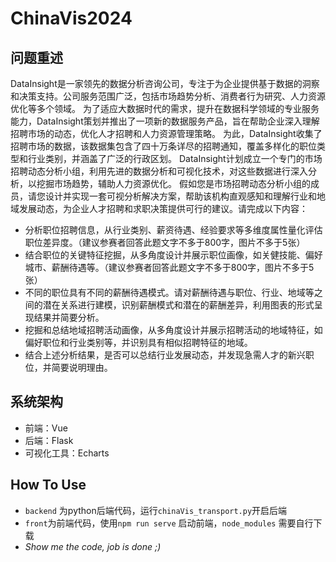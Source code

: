 # ChinaVis2024
## 问题重述
DataInsight是一家领先的数据分析咨询公司，专注于为企业提供基于数据的洞察和决策支持。公司服务范围广泛，包括市场趋势分析、消费者行为研究、人力资源优化等多个领域。 为了适应大数据时代的需求，提升在数据科学领域的专业服务能力，DataInsight策划并推出了一项新的数据服务产品，旨在帮助企业深入理解招聘市场的动态，优化人才招聘和人力资源管理策略。 为此，DataInsight收集了招聘市场的数据，该数据集包含了四十万条详尽的招聘通知，覆盖多样化的职位类型和行业类别，并涵盖了广泛的行政区划。 DataInsight计划成立一个专门的市场招聘动态分析小组，利用先进的数据分析和可视化技术，对这些数据进行深入分析，以挖掘市场趋势，辅助人力资源优化。 假如您是市场招聘动态分析小组的成员，请您设计并实现一套可视分析解决方案，帮助该机构直观感知和理解行业和地域发展动态，为企业人才招聘和求职决策提供可行的建议。请完成以下内容：

- 分析职位招聘信息，从行业类别、薪资待遇、经验要求等多维度属性量化评估职位差异度。（建议参赛者回答此题文字不多于800字，图片不多于5张）
- 结合职位的关键特征挖掘，从多角度设计并展示职位画像，如关健技能、偏好城市、薪酬待遇等。（建议参赛者回答此题文字不多于800字，图片不多于5张）
- 不同的职位具有不同的薪酬待遇模式。请对薪酬待遇与职位、行业、地域等之间的潜在关系进行建模，识别薪酬模式和潜在的薪酬差异，利用图表的形式呈现结果并简要分析。
- 挖掘和总结地域招聘活动画像，从多角度设计并展示招聘活动的地域特征，如偏好职位和行业类别等，并识别具有相似招聘特征的地域。
- 结合上述分析结果，是否可以总结行业发展动态，并发现急需人才的新兴职位，并简要说明理由。

## 系统架构
- 前端：Vue
- 后端：Flask
- 可视化工具：Echarts

## How To Use

- `backend` 为python后端代码，运行`chinaVis_transport.py`开启后端
- `front`为前端代码，使用`npm run serve` 启动前端，`node_modules` 需要自行下载
- *Show me the code, job is done ;)*